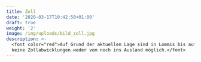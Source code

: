 ```yaml
---
title: Zoll
date: '2020-03-17T10:42:58+01:00'
draft: true
weight: '2'
image: /img/uploads/bild_zoll.jpg
description: >-
  <font color="red">Auf Grund der aktuellen Lage sind in Lommis bis auf Weiteres
  keine Zollabwicklungen weder vom noch ins Ausland möglich.</font>
---
```



